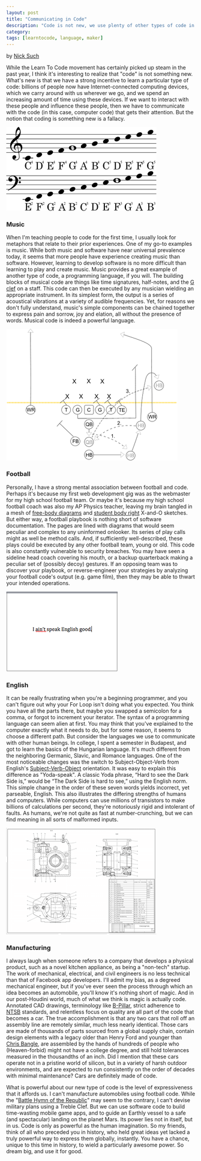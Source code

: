 ```yaml
---
layout: post
title: "Communicating in Code"
description: "Code is not new, we use plenty of other types of code in our lives. But computing code is uniquely powerful."
category: 
tags: [learntocode, language, maker]
---
```


by [Nick Such](https://plus.google.com/+NickSuch/)

While the Learn To Code movement has certainly picked up steam in the past year, I think it's interesting to realize that "code" is not something new. What's new is that we have a strong incentive to learn a particular type of code: billions of people now have Internet-connected computing devices, which we carry around with us wherever we go, and we spend an increasing amount of time using these devices. If we want to interact with these people and influence these people, then we have to communicate with the code (in this case, computer code) that gets their attention. But the notion that coding is something new is a fallacy.

<!--break-->

[![Musical staff code](/img/blog/communicating-music.png)](http://en.wikipedia.org/wiki/Clef#mediaviewer/File:Bass_and_Treble_clef.svg)

### Music

When I'm teaching people to code for the first time, I usually look for metaphors that relate to their prior experiences. One of my go-to examples is music. While both music and software have near universal prevalence today, it seems that more people have experience creating music than software. However, learning to develop software is no more difficult than learning to play and create music. Music provides a great example of another type of code, a programming language, if you will. The building blocks of musical code are things like time signatures, half-notes, and the [G clef](http://en.wikipedia.org/wiki/Clef) on a staff. This code can then be executed by any musician wielding an appropriate instrument. In its simplest form, the output is a series of acoustical vibrations at a variety of audible frequencies. Yet, for reasons we don't fully understand, music's simple components can be chained together to express pain and sorrow, joy and elation, all without the presence of words. Musical code is indeed a powerful language.


[![Football playbook code](/img/blog/communicating-football.png)](http://en.wikipedia.org/wiki/Flea_flicker_(American_football)#mediaviewer/File:FleaFlicker.png)

### Football

Personally, l have a strong mental association between football and code. Perhaps it's because my first web development gig was as the webmaster for my high school football team. Or maybe it's because my high school football coach was also my AP Physics teacher, leaving my brain tangled in a mesh of [free-body diagrams](http://en.wikipedia.org/wiki/Free_body_diagram) and [student body right](http://en.wikipedia.org/wiki/Student_Body_Right) X-and-O sketches. But either way, a football playbook is nothing short of software documentation. The pages are lined with diagrams that would seem peculiar and complex to any uninformed onlooker. Its series of play calls might as well be method calls. And, if sufficiently well-described, these plays could be executed by any other football team, young or old. This code is also constantly vulnerable to security breaches. You may have seen a sideline head coach covering his mouth, or a backup quarterback making a peculiar set of (possibly decoy) gestures. If an opposing team was to discover your playbook, or reverse-engineer your strategies by analyzing your football code's output (e.g. game film), then they may be able to thwart your intended operations.

![English sentence code](/img/blog/communicating-english.png)

### English

It can be really frustrating when you're a beginning programmer, and you can't figure out why your For Loop isn't doing what you expected. You think you have all the parts there, but maybe you swapped a semicolon for a comma, or forgot to increment your iterator. The syntax of a programming language can seem alien at first. You may think that you've explained to the computer exactly what it needs to do, but for some reason, it seems to choose a different path. But consider the languages we use to communicate with other human beings. In college, I spent a semester in Budapest, and got to learn the basics of the Hungarian language. It's much different from the neighboring Germanic, Slavic, and Romance languages. One of the most noticeable changes was the switch to Subject-Object-Verb from English's [Subject-Verb-Object](http://en.wikipedia.org/wiki/Subject%E2%80%93verb%E2%80%93object) orientation. It was easy to explain this difference as "Yoda-speak". A classic Yoda phrase, “Hard to see the Dark Side is,” would be “The Dark Side is hard to see,” using the English norm. This simple change in the order of these seven words yields incorrect, yet parseable, English. This also illustrates the differing strengths of humans and computers. While computers can use millions of transistors to make billions of calculations per second, they're notoriously rigid and intolerant of faults. As humans, we're not quite as fast at number-crunching, but we can find meaning in all sorts of malformed inputs.

[![Manufacturing diagram code](/img/blog/communicating-manufacturing.png)](http://en.wikipedia.org/wiki/Computer-aided_design#mediaviewer/File:Schneckengetriebe.png)

### Manufacturing

I always laugh when someone refers to a company that develops a physical product, such as a novel kitchen appliance, as being a "non-tech" startup. The work of mechanical, electrical, and civil engineers is no less technical than that of Facebook app developers. I'll admit my bias, as a degreed mechanical engineer, but if you've ever seen the process through which an idea becomes an automobile, you'll know it's nothing short of magic. And in our post-Houdini world, much of what we think is magic is actually code. Annotated CAD drawings, terminology like [B-Pillar](http://en.wikipedia.org/wiki/Pillar_(automobile)), strict adherence to [NTSB](http://en.wikipedia.org/wiki/National_Transportation_Safety_Board) standards, and relentless focus on quality are all part of the code that becomes a car. The true accomplishment is that any two cars that roll off an assembly line are remotely similar, much less nearly identical. Those cars are made of thousands of parts sourced from a global supply chain, contain design elements with a legacy older than Henry Ford and younger than [Chris Bangle](http://en.wikipedia.org/wiki/Chris_Bangle), are assembled by the hands of hundreds of people who (Heaven-forbid) might not have a college degree, and still hold tolerances measured in the thousandths of an inch. Did I mention that these cars operate not in a pristine world of silicon, but in a variety of harsh outdoor environments, and are expected to run consistently on the order of decades with minimal maintenance? Cars are definitely made of code.

What is powerful about our new type of code is the level of expressiveness that it affords us. I can't manufacture automobiles using football code. While the "[Battle Hymn of the Republic](http://www.youtube.com/watch?v=wpZ3jPMM5Ac)" may seem to the contrary, I can't devise military plans using a Treble Clef. But we can use software code to build time-wasting mobile game apps, and to guide an Earthly vessel to a safe (and spectacular) landing on the planet Mars. Its power lies not in itself, but in us. Code is only as powerful as the human imagination. So my friends, think of all who preceded you in history, who held great ideas yet lacked a truly powerful way to express them globally, instantly. You have a chance, unique to this time in history, to wield a particularly awesome power. So dream big, and use it for good.

